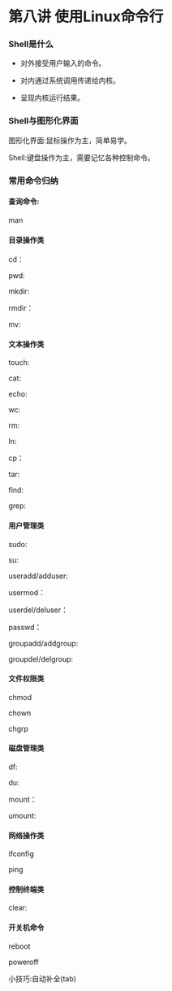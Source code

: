 # 第八讲 使用Linux命令行

### Shell是什么

- 对外接受用户输入的命令。

- 对内通过系统调用传递给内核。

- 呈现内核运行结果。

### Shell与图形化界面

图形化界面:鼠标操作为主，简单易学。

Shell:键盘操作为主，需要记忆各种控制命令。

### 常用命令归纳

#### 查询命令:

man

#### 目录操作类

cd：

pwd:

mkdir:

rmdir：

mv:

#### 文本操作类

touch:

cat:

echo:

wc:

rm:

ln:

cp：

tar: 

find:

grep:

#### 用户管理类

sudo:

su:

useradd/adduser:

usermod：

userdel/deluser：

passwd：

groupadd/addgroup:

groupdel/delgroup:

#### 文件权限类

chmod

chown

chgrp

#### 磁盘管理类

df:

du:

mount：

umount:

#### 网络操作类

ifconfig

ping

#### 控制终端类

clear:

#### 开关机命令

reboot

poweroff



小技巧:自动补全(tab)